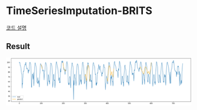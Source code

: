 # TimeSeriesImputation-BRITS

[코드 설명](https://doheon.github.io/%EC%BD%94%EB%93%9C%EA%B5%AC%ED%98%84/time-series/ci-1.brits-post/)



## Result

![image-20210820113427069](README.assets/image-20210820113427069.png)

